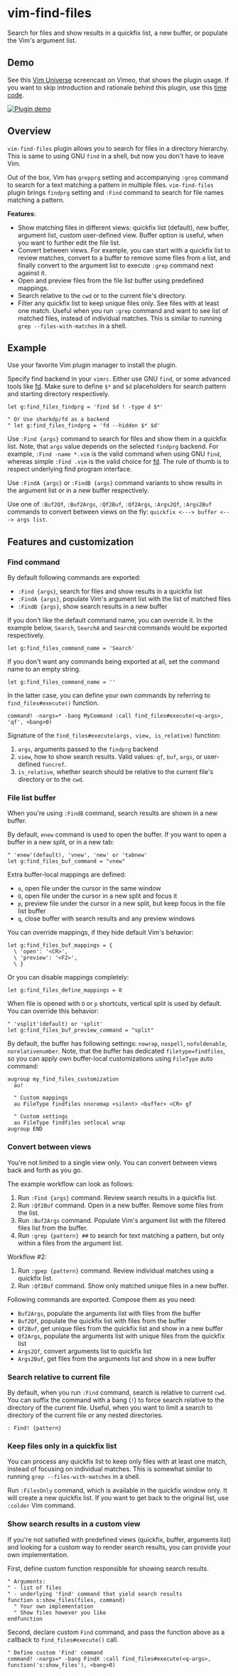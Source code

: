 # vim-find-files

Search for files and show results in a quickfix list, a new buffer, or populate the Vim's argument list.

## Demo
See this [Vim Universe](https://vimeo.com/328924428) screencast on Vimeo, that shows the plugin usage. If you want to skip introduction and rationale behind this plugin, use this [time code](https://vimeo.com/328924428#t=3m0s).

[![Plugin demo](https://i.vimeocdn.com/video/773584357.webp?mw=960&mh=540)](https://vimeo.com/328924428)


## Overview
`vim-find-files` plugin allows you to search for files in a directory hierarchy. This is same to using GNU `find` in a shell, but now you don't have to leave Vim.

Out of the box, Vim has `grepprg` setting and accompanying `:grep` command to search for a text matching a pattern in multiple files. `vim-find-files` plugin brings `findprg` setting and `:Find` command to search for file names matching a pattern.


**Features**:
- Show matching files in different views: quickfix list (default), new buffer, argument list, custom user-defined view. Buffer option is useful, when you want to further edit the file list.
- Convert between views. For example, you can start with a quickfix list to review matches, convert to a buffer to remove some files from a list, and finally convert to the argument list to execute `:grep` command next against it.
- Open and preview files from the file list buffer using predefined mappings.
- Search relative to the `cwd` or to the current file's directory.
- Filter any quickfix list to keep unique files only. See files with at least one match. Useful when you run `:grep` command and want to see list of matched files, instead of individual matches. This is similar to running `grep --files-with-matches` in a shell.

## Example

Use your favorite Vim plugin manager to install the plugin.

Specify find backend in your `vimrc`. Either use GNU `find`, or some advanced tools like [fd](https://github.com/sharkdp/fd). Make sure to define `$*` and `$d` placeholders for search pattern and starting directory respectively.
```vim
let g:find_files_findprg = 'find $d ! -type d $*'

" Or Use sharkdp/fd as a backend
" let g:find_files_findprg = 'fd --hidden $* $d'
```
Use `:Find {args}` command to search for files and show them in a quickfix list. Note, that `args` value depends on the selected `findprg` backend. For example, `:Find -name *.vim` is the valid command when using GNU `find`, whereas simple `:Find .vim` is the valid choice for [fd](https://github.com/sharkdp/fd). The rule of thumb is to respect underlying find program interface.

Use `:FindA {args}` or `:FindB {args}` command variants to show results in the argument list or in a new buffer respectively.

Use one of `:Buf2Qf`, `:Buf2Args`, `:Qf2Buf`, `:Qf2Args`, `:Args2Qf`, `:Args2Buf` commands to convert between views on the fly: `quickfix <---> buffer <---> args list`.


## Features and customization

### Find command

By default following commands are exported:
- `:Find {args}`, search for files and show results in a quickfix list
- `:FindA {args}`, populate Vim's argument list with the list of matched files
- `:FindB {args}`, show search results in a new buffer

If you don't like the default command name, you can override it. In the example below, `Search`, `SearchA` and `SearchB` commands would be exported respectively.
```vim
let g:find_files_command_name = 'Search'
```
If you don't want any commands being exported at all, set the command name to an empty string.

```vim
let g:find_files_command_name = ''
```

In the latter case, you can define your own commands by referring to `find_files#execute()` function.

```vim
command! -nargs=* -bang MyCommand :call find_files#execute(<q-args>, 'qf', <bang>0)
```

Signature of the `find_files#execute(args, view, is_relative)` function:

1. `args`, arguments passed to the `findprg` backend
2. `view`, how to show search results. Valid values: `qf`, `buf`, `args`, or user-defined `funcref`.
2. `is_relative`, whether search should be relative to the current file's directory or to the `cwd`.


### File list buffer
When you're using `:FindB` command, search results are shown in a new buffer. 

By default, `enew` command is used to open the buffer. If you want to open a buffer in a new split, or in a new tab:

```vim
" 'enew'(default), 'vnew', 'new' or 'tabnew'
let g:find_files_buf_command = "vnew"
```

Extra buffer-local mappings are defined:

- `o`, open file under the cursor in the same window
- `O`, open file under the cursor in a new split and focus it
- `p`, preview file under the cursor in a new split, but keep focus in the file list buffer
- `q`, close buffer with search results and any preview windows

You can override mappings, if they hide default Vim's behavior:

```vim
let g:find_files_buf_mappings = {
  \ 'open': '<CR>',
  \ 'preview': '<F2>',
  \ }
```

Or you can disable mappings completely:

```vim
let g:find_files_define_mappings = 0
```

When file is opened with `O` or `p` shortcuts, vertical split is used by default. You can override this behavior:

```vim
" 'vsplit'(default) or 'split'
let g:find_files_buf_preview_command = "split"
```

By default, the buffer has following settings: `nowrap`, `nospell`, `nofoldenable`, `norelativenumber`. Note, that the buffer has dedicated `filetype=findfiles`, so you can apply own buffer-local customizations using `FileType` auto command:
 
```vim
augroup my_find_files_customization
  au!

  " Custom mappings
  au FileType findfiles nnoremap <silent> <buffer> <CR> gf

  " Custom settings
  au FileType findfiles setlocal wrap
augroup END
```

### Convert between views

You're not limited to a single view only. You can convert between views back and forth as you go.

The example workflow can look as follows:

1. Run `:Find {args}` command. Review search results in a quickfix list.
2. Run `:Qf2Buf` command. Open in a new buffer. Remove some files from the list.
3. Run `:Buf2Args` command. Populate Vim's argument list with the filtered files list from the buffer.
4. Run `:grep {pattern} ##` to search for text matching a pattern, but only within a files from the argument list.

Workflow #2:

1. Run `:gpep {pattern}` command. Review individual matches using a quickfix list.
2. Run `:Qf2Buf` command. Show only matched unique files in a new buffer.

Following commands are exported. Compose them as you need:
- `Buf2Args`, populate the arguments list with files from the buffer
- `Buf2Qf`, populate the quickfix list with files from the buffer
- `Qf2Buf`, get unique files from the quickfix list and show in a new buffer
- `Qf2Args`, populate the arguments list with unique files from the quickfix list
- `Args2Qf`, convert arguments list to quickfix list
- `Args2Buf`, get files from the arguments list and show in a new buffer


### Search relative to current file

By default, when you run `:Find` command, search is relative to current `cwd`. You can suffix the command with a bang (`!`) to force search relative to the directory of the current file. Useful, when you want to limit a search to directory of the current file or any nested directories.

```vim
: Find! {pattern}
```

### Keep files only in a quickfix list

You can process any quickfix list to keep only files with at least one match, instead of focusing on individual matches. This is somewhat similar to running `grep --files-with-matches` in a shell.

Run `:FilesOnly` command, which is available in the quickfix window only. It will create a new quickfix list. If you want to get back to the original list, use `:colder` Vim command.


### Show search results in a custom view
 
If you're not satisfied with predefined views (quickfix, buffer, arguments list) and looking for a custom way to render search results, you can provide your own implementation.

First, define custom function responsible for showing search results.

```vim
" Arguments:
" - list of files
" - underlying 'find' command that yield search results
function s:show_files(files, command)
  " Your own implementation
  " Show files however you like
endfunction
```

Second, declare custom `Find` command, and pass the function above as a callback to `find_files#execute()` call.
```vim
" Define custom 'Find' command
command! -nargs=* -bang FindX :call find_files#execute(<q-args>, function('s:show_files'), <bang>0)
```
